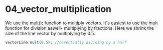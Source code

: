 # 04_vector_multiplication
We use the mult(); function to multiply vectors. 
It's easiest to use the mult function for division aswell- multiplying by fractions.
Here we shrink the size of the line vector by multiplying by 0.5.

```js
vectorLine.mult(0.5); //essentially dividing by a half 
```
